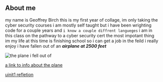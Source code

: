## About me

my name is Geoffrey Birch
this is my first year of collage, im only taking the cyber security courses
i am mostly self taught but i have been wrighting code for a couple years and `i know a couple diffrent langueges`
i am in this class on the pathway to a cyber security cert 
the most impotant thing im my life at this time is finishing school so i can get a job in the feild i really enjoy 
i have fallen out of an _**airplane at 2500 feet**_


![the plane i fell out of](https://i.ytimg.com/vi/JUnlZhLkORw/maxresdefault.jpg)


[a link to info about the plane](https://en.wikipedia.org/wiki/Boeing_C-17_Globemaster_III)

[uinit1 refletion](./fundamentals.md)
